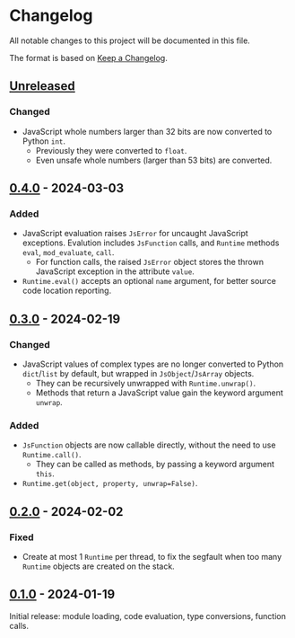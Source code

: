 # Changelog
All notable changes to this project will be documented in this file.

The format is based on [Keep a Changelog](https://keepachangelog.com/en/1.0.0/).

## [Unreleased]
### Changed
- JavaScript whole numbers larger than 32 bits are now converted to Python `int`.
    - Previously they were converted to `float`.
    - Even unsafe whole numbers (larger than 53 bits) are converted.

## [0.4.0] - 2024-03-03
### Added
- JavaScript evaluation raises `JsError` for uncaught JavaScript exceptions. Evalution includes `JsFunction` calls, and `Runtime` methods `eval`, `mod_evaluate`, `call`.
    - For function calls, the raised `JsError` object stores the thrown JavaScript exception in the attribute `value`.
- `Runtime.eval()` accepts an optional `name` argument, for better source code location reporting.

## [0.3.0] - 2024-02-19
### Changed
- JavaScript values of complex types are no longer converted to Python `dict`/`list` by default, but wrapped in `JsObject`/`JsArray` objects.
    - They can be recursively unwrapped with `Runtime.unwrap()`.
    - Methods that return a JavaScript value gain the keyword argument `unwrap`.

### Added
- `JsFunction` objects are now callable directly, without the need to use `Runtime.call()`.
    - They can be called as methods, by passing a keyword argument `this`.
- `Runtime.get(object, property, unwrap=False)`.

## [0.2.0] - 2024-02-02
### Fixed
- Create at most 1 `Runtime` per thread, to fix the segfault when too many `Runtime` objects are created on the stack.

## [0.1.0] - 2024-01-19
Initial release: module loading, code evaluation, type conversions, function calls.

[Unreleased]: https://github.com/ubolonton/denopy/compare/v0.4.0...HEAD
[0.4.0]: https://github.com/ubolonton/denopy/compare/v0.3.0...v0.4.0
[0.3.0]: https://github.com/ubolonton/denopy/compare/v0.2.0...v0.3.0
[0.2.0]: https://github.com/ubolonton/denopy/compare/v0.1.0...v0.2.0
[0.1.0]: https://github.com/ubolonton/denopy/compare/6d975ef1...v0.1.0
